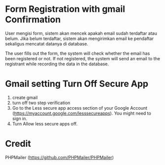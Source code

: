 # Form Registration with gmail Confirmation
 User mengisi form, sistem akan mencek apakah email sudah terdaftar atau belum.  Jika belum terdaftar, sistem akan mengirimkan email ke pendaftar sekaligus mencatat datanya di database.
 
 The user fills out the form, the system will check whether the email has been registered or not. If not registered, the system will send an email to the registrant while recording the data in the database.

# Gmail setting Turn Off Secure App
1. create gmail
2. turn off two step verification
3. Go to the Less secure app access section of your Google Account (https://myaccount.google.com/lesssecureapps). You might need to sign in.
4. Turn Allow less secure apps off.

 # Credit
 PHPMailer (https://github.com/PHPMailer/PHPMailer)
